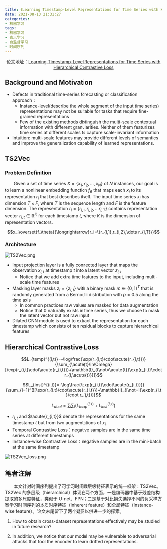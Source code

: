 ```yaml
---
title: 《Learning Timestamp-Level Representations for Time Series with Hierarchical Contrastive Loss》阅读笔记
date: 2021-08-13 21:31:27
categories:
- 机器学习
tags:
- 机器学习
- 表示学习
- 自监督学习
- 时间序列
---
```


<center>论文地址：<a href="https://arxiv.org/abs/2106.10466">Learning Timestamp-Level Representations for Time Series with Hierarchical Contrastive Loss</a></center>

## Background and Motivation

* Defects in traditional time-series forecasting or classification approach：
  * Instance-level(describe the whole segment of the input time series) representations may not be suitable for tasks that require fine-grained representations
  * Few of the existing methods distinguish the multi-scale contextual information with different granularities. Neither of them featurizes time series at different scales to capture scale-invariant information
* Intuition: multi-scale features may provide different levels of semantics and improve the generalization capability of learned representations.

## TS2Vec
### Problem Definition
&emsp;&emsp;Given a set of time series $X=\{x_1,x_2,\dots,x_N\}$ of $N$ instances, our goal is to learn a nonlinear embedding function $f_\theta$ that maps each $x_i$ to its representation $r_i$ that best describes itself. The input time series $x_i$ has dimension $T\times F$, where $T$ is the sequence length and $F$ is the feature dimension. The representation $r_i=\{r_{i,1},r_{i,2},\dots r_{i,T}\}$ contains representation vector $r_{i,t}\in\mathbb{R}^K$ for each timestamp $t$, where $K$ is the dimension of representation vectors.

$$x_i\overset{f_\theta}{\longrightarrow}r_i=\{r_{i,1},r_{i,2},\dots r_{i,T}\}$$

### Architecture

![TS2Vec.png](https://i.loli.net/2021/08/13/kvEN7uX2mlQDMyb.png)

* Input projection layer is a fully connected layer that maps the observation $x_{i,t}$ at timestamp $t$ into a latent vector $z_{i,t}$
  * Notice that we add extra time features to the input, including multi-scale time features
* Masking layer masks $z_i=\{z_{i,t}\}$ with a binary mask $m\in\{0,1\}^T$ that is randomly generated from a Bernoulli distribution with $p=0.5$ along the time axis
  * In common practices raw values are masked for data augmentation
  * Notice that $0$ naturally exists in time series, thus we choose to mask the latent vector but not raw input
* Dilated CNN module is used to extract the representation for each timestamp which consists of ten residual blocks to capture hierarchical features

## Hierarchical Contrastive Loss

$$L_{temp}^{(i,t)}=-\log\frac{\exp(r_{i,t}\cdot\acute{r_{i,t}})}{\sum_{\acute{t}\in\Omega}[\exp(r_{i,t}\cdot\acute{r_{i,t}})+\mathbb{I}_{t\not=\acute{t}}\exp(r_{i,t}\cdot r_{i,\acute{t}})]}$$

$$L_{inst}^{(i,t)}=-\log\frac{\exp(r_{i,t}\cdot\acute{r_{i,t}})}{\sum_{j=1}^B[\exp(r_{i,t}\cdot\acute{r_{j,t}})+\mathbb{I}_{i\not=j}\exp(r_{i,t}\cdot r_{j,t})]}$$

$$L_{dual}=\sum_i\sum_t(L_{temp}^{(i,t)}+L_{inst}^{(i,t)})$$

* $r_{i,t}$ and $\acute{r_{i,t}}$ denote the representations for the same timestamp $t$ but from two
augmentations of $x_i$
* Temporal Contrastive Loss：negative samples are in the same time series at different timestamps
* Instance-wise Contrastive Loss：negative samples are in the mini-batch at the same timestamp

![TS2Vec_loss.png](https://i.loli.net/2021/08/13/dHtEXUuB1yfnvk2.png)

## 笔者注解
&emsp;&emsp;本文针对时间序列提出了可学习时间戳层级特征表示的统一框架：TS2Vec。TS2Vec 的多层级（hierarchical）体现在两个方面，一是编码器中基于残差结构提取的多尺度特征，类似于 U-net、FPN；二是基于对比损失选择不同的负采样方案学习时间序列的本质时序特征（inherent feature）和全局特征（Instance-wise feature）。论文末尾留下了两个疑问以供进一步的探索。

1) How to obtain cross-dataset representations effectively may be studied in future research?

2) In addition, we notice that our model may be vulnerable to adversarial attacks that fool the encoder to learn drifted representations.
